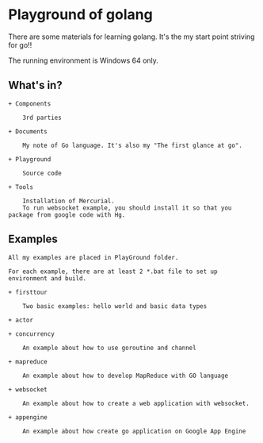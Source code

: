 
# Playground of golang


There are some materials for learning golang. It's the my start point striving for go!!

The running environment is Windows 64 only.


## What's in?

    + Components

        3rd parties

    + Documents

        My note of Go language. It's also my "The first glance at go".

    + Playground

        Source code

    + Tools

        Installation of Mercurial.
        To run websocket example, you should install it so that you package from google code with Hg.

## Examples

    All my examples are placed in PlayGround folder.

    For each example, there are at least 2 *.bat file to set up environment and build.

    + firsttour

        Two basic examples: hello world and basic data types

    + actor

    + concurrency

        An example about how to use goroutine and channel

    + mapreduce

        An example about how to develop MapReduce with GO language

    + websocket

        An example about how to create a web application with websocket.

    + appengine

        An example about how create go application on Google App Engine


